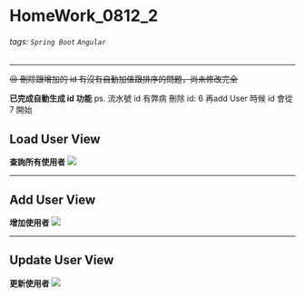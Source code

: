 # HomeWork_0812_2
###### tags: `Spring Boot` `Angular` 

---

~~😢 刪除跟增加的 id 有沒有自動加值跟排序的問題，尚未修改完全~~

**已完成自動生成 id 功能**
ps. 流水號 id 有弊病 刪除 id: 6 再add User 時候 id 會從 7 開始

## Load User View
**查詢所有使用者**
![](https://i.imgur.com/1b8wI4v.jpg)


---
## Add User View
**增加使用者**
![](https://i.imgur.com/LMF7omC.jpg)


---
## Update User View
**更新使用者**
![](https://i.imgur.com/bh6vCSP.jpg)

